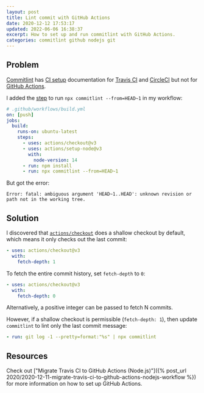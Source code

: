 ```yaml
---
layout: post
title: Lint commit with GitHub Actions
date: 2020-12-12 17:53:17
updated: 2022-06-06 16:38:37
excerpt: How to set up and run commitlint with GitHub Actions.
categories: commitlint github nodejs git
---
```


<!--email_off-->

## Problem

[Commitlint](https://github.com/conventional-changelog/commitlint) has [CI setup](https://commitlint.js.org/#/guides-ci-setup) documentation for [Travis CI](https://www.travis-ci.com/) and [CircleCI](https://circleci.com/) but not for [GitHub Actions](https://github.com/features/actions).

I added the [step](https://docs.github.com/en/free-pro-team@latest/actions/reference/workflow-syntax-for-github-actions#jobsjob_idstepsrun) to run `npx commitlint --from=HEAD~1` in my workflow:

```yml
# .github/workflows/build.yml
on: [push]
jobs:
  build:
    runs-on: ubuntu-latest
    steps:
      - uses: actions/checkout@v3
      - uses: actions/setup-node@v3
        with:
          node-version: 14
      - run: npm install
      - run: npx commitlint --from=HEAD~1
```

But got the error:

```
Error: fatal: ambiguous argument 'HEAD~1..HEAD': unknown revision or path not in the working tree.
```

## Solution

I discovered that [`actions/checkout`](https://github.com/marketplace/actions/checkout) does a shallow checkout by default, which means it only checks out the last commit:

```yml
- uses: actions/checkout@v3
  with:
    fetch-depth: 1
```

To fetch the entire commit history, set `fetch-depth` to `0`:

```yml
- uses: actions/checkout@v3
  with:
    fetch-depth: 0
```

Alternatively, a positive integer can be passed to fetch N commits.

However, if a shallow checkout is permissible (`fetch-depth: 1`), then update `commitlint` to lint only the last commit message:

```yml
- run: git log -1 --pretty=format:"%s" | npx commitlint
```

## Resources

Check out ["Migrate Travis CI to GitHub Actions (Node.js)"]({% post_url 2020/2020-12-11-migrate-travis-ci-to-github-actions-nodejs-workflow %}) for more information on how to set up GitHub Actions.

<!--/email_off-->
